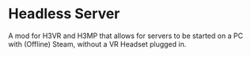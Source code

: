# Headless Server
A mod for H3VR and H3MP that allows for servers to be started on a PC with (Offline) Steam, without a VR Headset plugged in.